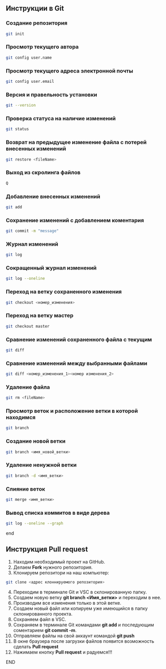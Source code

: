 ## Инструкции в Git


### Создание репозитория
```sh
git init
```
### Просмотр текущего автора
```sh
git config user.name
```
### Просмотр текущего адреса электронной почты
```sh
git config user.email
```
### Версия и правельность установки
```sh
git --version
```
### Проверка статуса на наличие изменений
```sh
git status
```
### Возврат на предыдущее изменение файла с потерей внесенных изменений
```sh
git restore <fileName>
```
### Выход из скролинга файлов
```sh
Q
```
### Добавление внесенных изменений
```sh
git add
```
### Сохранение изменений с добавлением коментария
```sh
git commit -m "message"
```
### Журнал изменений
```sh
git log
```
### Сокращенный журнал изменений
```sh
git log --oneline
```
### Переход на ветку сохраненного изменения
```sh
git checkout <номер_изменения>
```
### Переход на ветку мастер
```sh
git checkout master
```
### Сравнение изменений сохраненного файла с текущим
```sh
git diff
```
### Сравнение изменений между выбранными файлами
```sh
git diff <номер_изменения_1><номер изменения_2>
```
### Удаление файла
```sh
git rm <fileName>
```
### Просмотр веток и расположение ветки в которой находимся
```sh
git branch
```
### Создание новой ветки
```sh
git branch <имя_новой_ветки>
```
### Удаление ненужной ветки
```sh
git branch -d <имя_ветки>
```
### Слияние веток
```sh
git merge <имя_ветки>
```
### Вывод списка коммитов в виде дерева
```sh
git log --oneline --graph
```
end

## Инструкция **Pull request**

1. Находим необходимый проект на GitHub.
2. Делаем **Fork** нужного репозитория.
3. Клонируем репозитори на наш компьютер:
```sh
git clone <адрес клоннируемого репозитория>
```
4. Переходим в терминале Git и VSC в склонированную папку.
5. Создаем новую ветку **git branch <Имя_ветки>** и переходим в нее.
6. Производим все изменения только в этой ветке.
7. Создаем новый файл или копируем уже имеющийся в папку склонированного проекта.
8. Сохраняем файл в VSC.
9. Сохраняем в терминале Git командами **git add** и последующим соментарием **git commit -m**.
10. Отправляем файлы на свой аккаунт командой **git push**
11. В окне браузера после загрузки файлов появится возможность сделать **Pull request**
12. Нажимаем кнопку **Pull request** и радуемся!!!
 
 END
 
